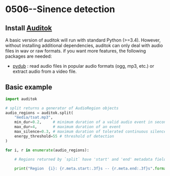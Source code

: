 # 0506--Sinence detection

## Install [Auditok](https://github.com/amsehili/auditok)
A basic version of auditok will run with standard Python (>=3.4). However, without installing additional dependencies, auditok can only deal with audio files in wav or raw formats. if you want more features, the following packages are needed:

- [pydub](https://github.com/jiaaro/pydub) : read audio files in popular audio formats (ogg, mp3, etc.) or extract audio from a video file.

## Basic example
```python
import auditok

# split returns a generator of AudioRegion objects
audio_regions = auditok.split(
    "media/tsat.mp3",
    min_dur=0.2,     # minimum duration of a valid audio event in seconds
    max_dur=4,       # maximum duration of an event
    max_silence=0.3, # maximum duration of tolerated continuous silence within an event
    energy_threshold=55 # threshold of detection
)

for i, r in enumerate(audio_regions):

    # Regions returned by `split` have 'start' and 'end' metadata fields
    
    print("Region  {i}: {r.meta.start:.3f}s -- {r.meta.end:.3f}s".format(i=i, r=r))

```
    

